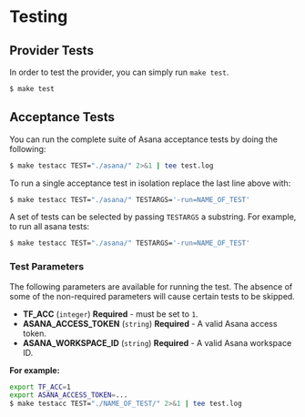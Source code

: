 # Testing

## Provider Tests
In order to test the provider, you can simply run `make test`.

```bash
$ make test
```

## Acceptance Tests

You can run the complete suite of Asana acceptance tests by doing the following:

```bash
$ make testacc TEST="./asana/" 2>&1 | tee test.log
```

To run a single acceptance test in isolation replace the last line above with:

```bash
$ make testacc TEST="./asana/" TESTARGS='-run=NAME_OF_TEST'
```

A set of tests can be selected by passing `TESTARGS` a substring. For example, to run all asana tests:

```bash
$ make testacc TEST="./asana/" TESTARGS='-run=NAME_OF_TEST'
```

### Test Parameters

The following parameters are available for running the test. The absence of some of the non-required parameters
will cause certain tests to be skipped.

* **TF_ACC** (`integer`) **Required** - must be set to `1`.
* **ASANA_ACCESS_TOKEN** (`string`) **Required**  - A valid Asana access token.
* **ASANA_WORKSPACE_ID** (`string`) **Required**  - A valid Asana workspace ID.

**For example:**
```bash
export TF_ACC=1
export ASANA_ACCESS_TOKEN=...
$ make testacc TEST="./NAME_OF_TEST/" 2>&1 | tee test.log
```
